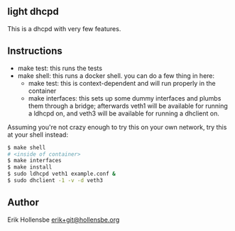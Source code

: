 ## light dhcpd

This is a dhcpd with very few features.

## Instructions

- make test: this runs the tests
- make shell: this runs a docker shell. you can do a few thing in here:
  - make test: this is context-dependent and will run properly in the container
  - make interfaces: this sets up some dummy interfaces and plumbs them through
    a bridge; afterwards veth1 will be available for running a ldhcpd on, and
    veth3 will be available for running a dhclient on.

Assuming you're not crazy enough to try this on your own network, try this at
your shell instead:

```bash
$ make shell
# <inside of container>
$ make interfaces
$ make install
$ sudo ldhcpd veth1 example.conf &
$ sudo dhclient -1 -v -d veth3
```

## Author

Erik Hollensbe <erik+git@hollensbe.org>
